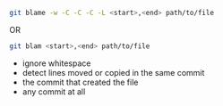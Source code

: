 ```bash
git blame -w -C -C -C -L <start>,<end> path/to/file
```

OR

```bash
git blam <start>,<end> path/to/file
```

- ignore whitespace
- detect lines moved or copied in the same commit
- the commit that created the file
- any commit at all